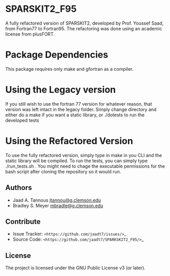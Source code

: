 # SPARSKIT2_F95
A fully refactored version of SPARSKIT2, developed by Prof. Youssef Saad, from Fortran77 to Fortran95. The refactoring was done using an academic license from plusFORT.

# Package Dependencies
This package requires only make and gfortran as a compiler.

# Using the Legacy version
If you still wish to use the fortran 77 version for whatever reason, that version was left intact in the legacy folder. Simply change directory and either do a make if you want 
a static library, or ./dotests to run the developed tests

# Using the Refactored Version
To use the fully refactored version, simply type in make in you CLI and the static library will be compiled. To run the tests, you can simply type ./run_tests.sh . You might need to chage
the executable permissions for the bash script after cloning the repository so it would run.

Authors
-------

- Jaad A. Tannous <jtannou@g.clemson.edu>
- Bradley S. Meyer <mbradle@g.clemson.edu>

Contribute
----------

- Issue Tracker: `<https://github.com/jaadt7/issues/>`_
- Source Code: `<https://github.com/jaadt7/SPARKSKIT2_F95/>`_

License
-------

The project is licensed under the GNU Public License v3 (or later).
